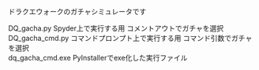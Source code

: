 ドラクエウォークのガチャシミュレータです

DQ_gacha.py Spyder上で実行する用 コメントアウトでガチャを選択  
DQ_gacha_cmd.py コマンドプロンプト上で実行する用 コマンド引数でガチャを選択  
dq_gacha_cmd.exe PyInstallerでexe化した実行ファイル
